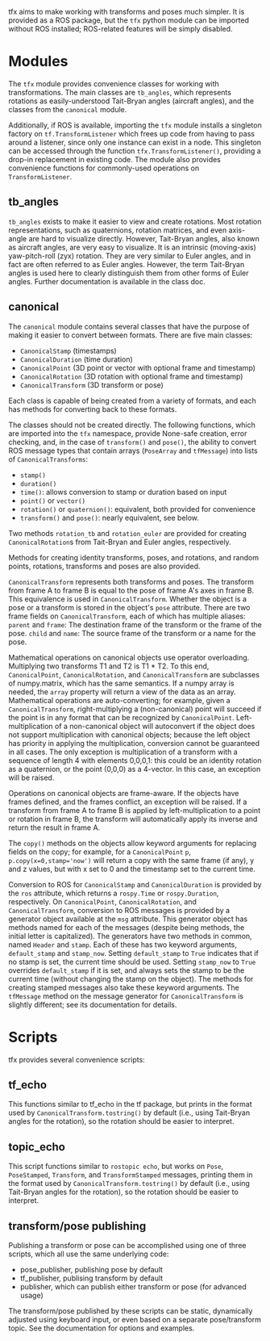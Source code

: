 tfx aims to make working with transforms and poses much simpler. It is provided
as a ROS package, but the `tfx` python module can be imported without ROS
installed; ROS-related features will be simply disabled.

Modules
=======

The `tfx` module provides convenience classes for working with transformations.
The main classes are `tb_angles`, which represents rotations as easily-understood
Tait-Bryan angles (aircraft angles), and the classes from the `canonical` module.

Additionally, if ROS is available, importing the `tfx` module installs a singleton
factory on `tf.TransformListener` which frees up code from having to pass around
a listener, since only one instance can exist in a node. This singleton can be 
accessed through the function `tfx.TransformListener()`, providing a drop-in 
replacement in existing code. The module also provides convenience functions
for commonly-used operations on `TransformListener`.

tb_angles
---------

`tb_angles` exists to make it easier to view and create rotations. Most rotation
representations, such as quaternions, rotation matrices, and even axis-angle
are hard to visualize directly. However, Tait-Bryan angles, also known as 
aircraft angles, are very easy to visualize. It is an intrinsic (moving-axis)
yaw-pitch-roll (zyx) rotation. They are very similar to Euler angles, and in 
fact are often referred to as Euler angles. However, the term Tait-Bryan angles
is used here to clearly distinguish them from other forms of Euler angles.
Further documentation is available in the class doc.

canonical
---------

The `canonical` module contains several classes that have the purpose of making
it easier to convert between formats. There are five main classes:

* `CanonicalStamp` (timestamps)
* `CanonicalDuration` (time duration)
* `CanonicalPoint` (3D point or vector with optional frame and timestamp)
* `CanonicalRotation` (3D rotation with optional frame and timestamp)
* `CanonicalTransform` (3D transform or pose)

Each class is capable of being created from a variety of formats, and each has
methods for converting back to these formats.

The classes should not be created directly. The following functions, which are
imported into the `tfx` namespace, provide None-safe creation, error checking,
and, in the case of `transform()` and `pose()`, the ability to convert ROS message
types that contain arrays (`PoseArray` and `tfMessage`) into lists of 
`CanonicalTransforms`:

* `stamp()`
* `duration()`
* `time()`: allows conversion to stamp or duration based on input
* `point()` or `vector()`
* `rotation()` or `quaternion()`: equivalent, both provided for convenience
* `transform()` and `pose()`: nearly equivalent, see below.

Two methods `rotation_tb` and `rotation_euler` are provided for creating
`CanonicalRotation`s from Tait-Bryan and Euler angles, respectively.

Methods for creating identity transforms, poses, and rotations, and random
points, rotations, transforms and poses are also provided.

`CanonicalTransform` represents both transforms and poses. The transform from
frame A to frame B is equal to the pose of frame A's axes in frame B. This
equivalence is used in `CanonicalTransform`. Whether the object is a pose or a
transform is stored in the object's `pose` attribute.
There are two frame fields on `CanonicalTransform`, each of which has multiple
aliases:
`parent` and `frame`:
    The destination frame of the transform or the frame of the pose.
`child` and `name`:
    The source frame of the transform or a name for the pose.

Mathematical operations on canonical objects use operator overloading.
Multiplying two transforms T1 and T2 is T1 * T2. To this end, `CanonicalPoint`,
`CanonicalRotation`, and `CanonicalTransform` are subclasses of numpy.matrix, which
has the same semantics. If a numpy array is needed, the `array` property will
return a view of the data as an array.
Mathematical operations are auto-converting; for example, given a
`CanonicalTransform`, right-multiplying a (non-canonical) point will succeed if
the point is in any format that can be recognized by `CanonicalPoint`.
Left-multiplication of a non-canonical object will autoconvert if the object
does not support multiplication with canonical objects; because the left object
has priority in applying the multiplication, conversion cannot be guaranteed in
all cases.
The only exception is multiplication of a transform with a sequence of length 4
with elements 0,0,0,1: this could be an identity rotation as a quaternion, or
the point (0,0,0) as a 4-vector. In this case, an exception will be raised.

Operations on canonical objects are frame-aware. If the objects
have frames defined, and the frames conflict, an exception will be raised.
If a transform from frame A to frame B is applied by left-multiplication to a
point or rotation in frame B, the transform will automatically apply its
inverse and return the result in frame A.

The `copy()` methods on the objects allow keyword arguments for replacing fields
on the copy; for example, for a `CanonicalPoint` `p`, `p.copy(x=0,stamp='now')` will
return a copy with the same frame (if any), y and z values, but with x set to 0
and the timestamp set to the current time.

Conversion to ROS for `CanonicalStamp` and `CanonicalDuration` is provided by the
`ros` attribute, which returns a `rospy.Time` or `rospy.Duration`, respectively.
On `CanonicalPoint`, `CanonicalRotation`, and `CanonicalTransform`, conversion to ROS
messages is provided by a generator object available at the `msg` attribute.
This generator object has methods named for each of the messages (despite being
methods, the initial letter is capitalized). The generators have two methods in
common, named `Header` and `stamp`. Each of these has two keyword arguments,
`default_stamp` and `stamp_now`. Setting `default_stamp` to `True` indicates that
if no stamp is set, the current time should be used. Setting `stamp_now` to `True`
overrides `default_stamp` if it is set, and always sets the stamp to be the 
current time (without changing the stamp on the object). The methods for 
creating stamped messages also take these keyword arguments. The `tfMessage`
method on the message generator for `CanonicalTransform` is slightly different; 
see its documentation for details.

Scripts
=======

tfx provides several convenience scripts:

tf_echo
-------

This functions similar to tf_echo in the tf package, but prints in the format
used by `CanonicalTransform.tostring()` by default (i.e., using Tait-Bryan 
angles for the rotation), so the rotation should be easier to interpret.

topic_echo
----------

This script functions similar to `rostopic echo`, but works on `Pose`,
`PoseStamped`, `Transform`, and `TransformStamped` messages, printing them
in the format used by `CanonicalTransform.tostring()` by default (i.e., using
Tait-Bryan angles for the rotation), so the rotation should be easier to 
interpret.

transform/pose publishing
-------------------------

Publishing a transform or pose can be accomplished using one of three scripts,
which all use the same underlying code:

* pose_publisher, publishing pose by default
* tf_publisher, publising transform by default
* publisher, which can publish either transform or pose (for advanced usage)

The transform/pose published by these scripts can be static, dynamically
adjusted using keyboard input, or even based on a separate pose/transform topic.
See the documentation for options and examples.
